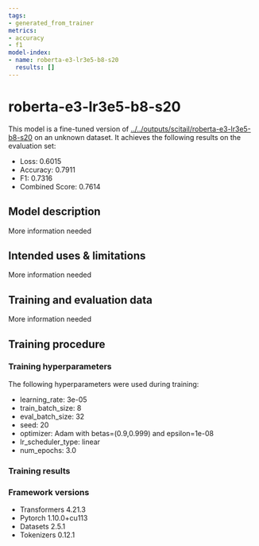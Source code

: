 ```yaml
---
tags:
- generated_from_trainer
metrics:
- accuracy
- f1
model-index:
- name: roberta-e3-lr3e5-b8-s20
  results: []
---
```


<!-- This model card has been generated automatically according to the information the Trainer had access to. You
should probably proofread and complete it, then remove this comment. -->

# roberta-e3-lr3e5-b8-s20

This model is a fine-tuned version of [../../outputs/scitail/roberta-e3-lr3e5-b8-s20](https://huggingface.co/../../outputs/scitail/roberta-e3-lr3e5-b8-s20) on an unknown dataset.
It achieves the following results on the evaluation set:
- Loss: 0.6015
- Accuracy: 0.7911
- F1: 0.7316
- Combined Score: 0.7614

## Model description

More information needed

## Intended uses & limitations

More information needed

## Training and evaluation data

More information needed

## Training procedure

### Training hyperparameters

The following hyperparameters were used during training:
- learning_rate: 3e-05
- train_batch_size: 8
- eval_batch_size: 32
- seed: 20
- optimizer: Adam with betas=(0.9,0.999) and epsilon=1e-08
- lr_scheduler_type: linear
- num_epochs: 3.0

### Training results



### Framework versions

- Transformers 4.21.3
- Pytorch 1.10.0+cu113
- Datasets 2.5.1
- Tokenizers 0.12.1
